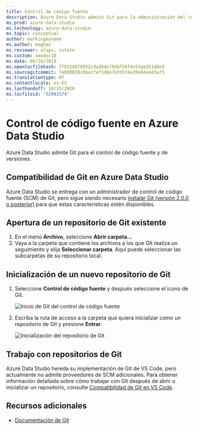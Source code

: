 ```yaml
---
title: Control de código fuente
description: Azure Data Studio admite Git para la administración del control de código fuente (SCM). Aprenda a abrir un repositorio de Git existente y cómo inicializar uno nuevo.
ms.prod: azure-data-studio
ms.technology: azure-data-studio
ms.topic: conceptual
author: markingmyname
ms.author: maghan
ms.reviewer: alayu, sstein
ms.custom: seodec18
ms.date: 09/24/2019
ms.openlocfilehash: 7f032d870952cdadbde79dbf56f4c63ae351d6e9
ms.sourcegitcommit: 7eb80038c86acfef1d8e7bfd5f4e30e94aed3a75
ms.translationtype: HT
ms.contentlocale: es-ES
ms.lasthandoff: 10/15/2020
ms.locfileid: "92081574"
---
```

# <a name="source-control-in-azure-data-studio"></a>Control de código fuente en Azure Data Studio

Azure Data Studio admite Git para el control de código fuente y de versiones.

## <a name="git-support-in-azure-data-studio"></a>Compatibilidad de Git en Azure Data Studio

Azure Data Studio se entrega con un administrador de control de código fuente (SCM) de Git, pero sigue siendo necesario [instalar Git (versión 2.0.0 o posterior)](https://git-scm.com/download) para que estas características estén disponibles.

## <a name="open-an-existing-git-repository"></a>Apertura de un repositorio de Git existente

1. En el menú **Archivo**, seleccione **Abrir carpeta...**
2. Vaya a la carpeta que contiene los archivos a los que Git realiza un seguimiento y elija **Seleccionar carpeta**. Aquí puede seleccionar las subcarpetas de su repositorio local.

## <a name="initialize-a-new-git-repository"></a>Inicialización de un nuevo repositorio de Git

1. Seleccione **Control de código fuente** y después seleccione el icono de Git.

   ![Inicio de Git del control de código fuente](media/source-control/source-control.png)

1. Escriba la ruta de acceso a la carpeta que quiera inicializar como un repositorio de Git y presione **Entrar**.

   ![Inicialización del repositorio de Git](media/source-control/initialize-git-repository.png)

## <a name="working-with-git-repositories"></a>Trabajo con repositorios de Git

Azure Data Studio hereda su implementación de Git de VS Code, pero actualmente no admite proveedores de SCM adicionales. Para obtener información detallada sobre cómo trabajar con Git después de abrir o inicializar un repositorio, consulte [Compatibilidad de Git en VS Code](https://code.visualstudio.com/docs/editor/versioncontrol#_git-support).

## <a name="additional-resources"></a>Recursos adicionales

- [Documentación de Git](https://git-scm.com/documentation)
